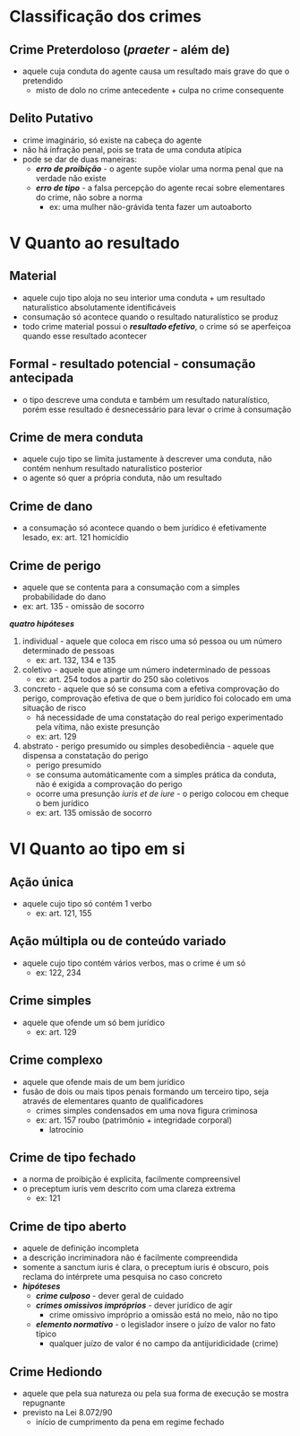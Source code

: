 # Classificação dos crimes

## Crime Preterdoloso (_praeter_ - além de)
- aquele cuja conduta do agente causa um resultado mais grave do que o pretendido
  - misto de dolo no crime antecedente + culpa no crime consequente

## Delito Putativo
- crime imaginário, só existe na cabeça do agente
- não há infração penal, pois se trata de uma conduta atípica
- pode se dar de duas maneiras:
  - **_erro de proibição_** - o agente supõe violar uma norma penal que na verdade não existe
  - **_erro de tipo_** - a falsa percepção do agente recai sobre elementares do crime, não sobre a norma
    - ex: uma mulher não-grávida tenta fazer um autoaborto


# V Quanto ao resultado
## Material
- aquele cujo tipo aloja no seu interior uma conduta + um resultado naturalístico absolutamente identificáveis
- consumação só acontece quando o resultado naturalístico se produz
- todo crime material possui o **_resultado efetivo_**, o crime só se aperfeiçoa quando esse resultado acontecer

## Formal - resultado potencial - consumação antecipada
- o tipo descreve uma conduta e também um resultado naturalístico, porém esse resultado é desnecessário para levar o crime à consumação

## Crime de mera conduta
- aquele cujo tipo se limita justamente à descrever uma conduta, não contém nenhum resultado naturalístico posterior
- o agente só quer a própria conduta, não um resultado

## Crime de dano
- a consumação só acontece quando o bem jurídico é efetivamente lesado, ex: art. 121 homicídio

## Crime de perigo
- aquele que se contenta para a consumação com a simples probabilidade do dano
- ex: art. 135 - omissão de socorro

**_quatro hipóteses_**
1. individual - aquele que coloca em risco uma só pessoa ou um número determinado de pessoas
   - ex: art. 132, 134 e 135
2. coletivo - aquele que atinge um número indeterminado de pessoas
   - ex: art. 254 todos a partir do 250 são coletivos
3. concreto - aquele que só se consuma com a efetiva comprovação do perigo, comprovação efetiva de que o bem jurídico foi colocado em uma situação de risco
   - há necessidade de uma constatação do real perigo experimentado pela vítima, não existe presunção
   - ex: art. 129
4. abstrato - perigo presumido ou simples desobediência - aquele que dispensa a constatação do perigo
   - perigo presumido
   - se consuma automáticamente com a simples prática da conduta, não é exigida a comprovação do perigo
   - ocorre uma presunção _iuris et de iure_ - o perigo colocou em cheque o bem jurídico
   - ex: art. 135 omissão de socorro


# VI Quanto ao tipo em si
## Ação única
- aquele cujo tipo só contém 1 verbo
  - ex: art. 121, 155

## Ação múltipla ou de conteúdo variado
- aquele cujo tipo contém vários verbos, mas o crime é um só
  - ex: 122, 234

## Crime simples
- aquele que ofende um só bem jurídico
  - ex: art. 129

## Crime complexo
- aquele que ofende mais de um bem jurídico
- fusão de dois ou mais tipos penais formando um terceiro tipo, seja através de elementares quanto de qualificadores
  - crimes simples condensados em uma nova figura criminosa
  - ex: art. 157 roubo (patrimônio + integridade corporal)
    - latrocínio

## Crime de tipo fechado
- a norma de proibição é explicita, facilmente compreensivel
- o preceptum iuris vem descrito com uma clareza extrema
  - ex: 121

## Crime de tipo aberto
- aquele de definição incompleta
- a descrição incriminadora não é facilmente compreendida
- somente a sanctum iuris é clara, o preceptum iuris é obscuro, pois reclama do intérprete uma pesquisa no caso concreto
- **_hipóteses_**
  - **_crime culposo_** - dever geral de cuidado
  - **_crimes omissivos impróprios_** - dever jurídico de agir
    - crime omissivo impróprio a omissão está no meio, não no tipo
  - **_elemento normativo_** - o legislador insere o juízo de valor no fato típico
    - qualquer juízo de valor é no campo da antijuridicidade (crime)

## Crime Hediondo
- aquele que pela sua natureza ou pela sua forma de execução se mostra repugnante
- previsto na Lei 8.072/90
  - início de cumprimento da pena em regime fechado